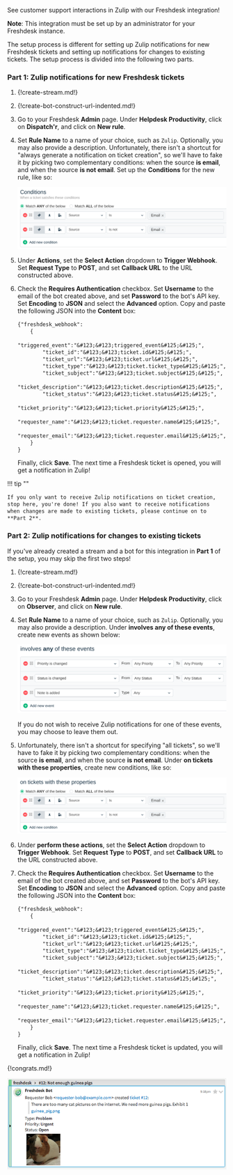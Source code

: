 See customer support interactions in Zulip with our Freshdesk
integration!

**Note**: This integration must be set up by an administrator
for your Freshdesk instance.

The setup process is different for setting up Zulip notifications
for new Freshdesk tickets and setting up notifications for
changes to existing tickets. The setup process is divided into the
following two parts.

### Part 1: Zulip notifications for new Freshdesk tickets

1. {!create-stream.md!}

1. {!create-bot-construct-url-indented.md!}

1. Go to your Freshdesk **Admin** page. Under **Helpdesk Productivity**,
   click on **Dispatch'r**, and click on **New rule**.

1. Set **Rule Name** to a name of your choice, such as `Zulip`. Optionally,
   you may also provide a description. Unfortunately, there isn't a shortcut
   for "always generate a notification on ticket creation", so we'll have to
   fake it by picking two complementary conditions: when the source **is email**,
   and when the source **is not email**. Set up the **Conditions** for the
   new rule, like so:

    ![](/static/images/integrations/freshdesk/001.png)

1. Under **Actions**, set the **Select Action** dropdown to **Trigger Webhook**.
   Set **Request Type** to **POST**, and set **Callback URL** to the URL
   constructed above.

1. Check the **Requires Authentication** checkbox. Set **Username** to the email
   of the bot created above, and set **Password** to the bot's API key. Set
   **Encoding** to **JSON** and select the **Advanced** option. Copy and paste
   the following JSON into the **Content** box:

    ```
    {"freshdesk_webhook":
        {
            "triggered_event":"&#123;&#123;triggered_event&#125;&#125;",
            "ticket_id":"&#123;&#123;ticket.id&#125;&#125;",
            "ticket_url":"&#123;&#123;ticket.url&#125;&#125;",
            "ticket_type":"&#123;&#123;ticket.ticket_type&#125;&#125;",
            "ticket_subject":"&#123;&#123;ticket.subject&#125;&#125;",
            "ticket_description":"&#123;&#123;ticket.description&#125;&#125;",
            "ticket_status":"&#123;&#123;ticket.status&#125;&#125;",
            "ticket_priority":"&#123;&#123;ticket.priority&#125;&#125;",
            "requester_name":"&#123;&#123;ticket.requester.name&#125;&#125;",
            "requester_email":"&#123;&#123;ticket.requester.email&#125;&#125;",
        }
    }
    ```

    Finally, click **Save**. The next time a Freshdesk ticket is opened,
    you will get a notification in Zulip!

!!! tip ""

    If you only want to receive Zulip notifications on ticket creation,
    stop here, you're done! If you also want to receive notifications
    when changes are made to existing tickets, please continue on to
    **Part 2**.

### Part 2: Zulip notifications for changes to existing tickets

If you've already created a stream and a bot for this integration
in **Part 1** of the setup, you may skip the first two steps!

1. {!create-stream.md!}

1. {!create-bot-construct-url-indented.md!}

1. Go to your Freshdesk **Admin** page. Under **Helpdesk Productivity**,
   click on **Observer**, and click on **New rule**.

1. Set **Rule Name** to a name of your choice, such as `Zulip`. Optionally,
   you may also provide a description. Under **involves any of these events**,
   create new events as shown below:

    ![](/static/images/integrations/freshdesk/002.png)

    If you do not wish to receive Zulip notifications for one of these
    events, you may choose to leave them out.

1. Unfortunately, there isn't a shortcut for specifying "all tickets",
   so we'll have to fake it by picking two complementary conditions:
   when the source **is email**, and when the source **is not email**.
   Under **on tickets with these properties**, create new conditions,
   like so:

    ![](/static/images/integrations/freshdesk/003.png)

1. Under **perform these actions**, set the **Select Action** dropdown
   to **Trigger Webhook**. Set **Request Type** to **POST**, and set
   **Callback URL** to the URL constructed above.

1. Check the **Requires Authentication** checkbox. Set **Username** to the email
   of the bot created above, and set **Password** to the bot's API key. Set
   **Encoding** to **JSON** and select the **Advanced** option. Copy and paste
   the following JSON into the **Content** box:

    ```
    {"freshdesk_webhook":
        {
            "triggered_event":"&#123;&#123;triggered_event&#125;&#125;",
            "ticket_id":"&#123;&#123;ticket.id&#125;&#125;",
            "ticket_url":"&#123;&#123;ticket.url&#125;&#125;",
            "ticket_type":"&#123;&#123;ticket.ticket_type&#125;&#125;",
            "ticket_subject":"&#123;&#123;ticket.subject&#125;&#125;",
            "ticket_description":"&#123;&#123;ticket.description&#125;&#125;",
            "ticket_status":"&#123;&#123;ticket.status&#125;&#125;",
            "ticket_priority":"&#123;&#123;ticket.priority&#125;&#125;",
            "requester_name":"&#123;&#123;ticket.requester.name&#125;&#125;",
            "requester_email":"&#123;&#123;ticket.requester.email&#125;&#125;",
        }
    }
    ```

    Finally, click **Save**. The next time a Freshdesk ticket is updated,
    you will get a notification in Zulip!

{!congrats.md!}

![](/static/images/integrations/freshdesk/004.png)
